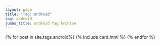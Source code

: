 ```yaml
---
layout: page
title: "Tag: android"
tag: android
jumbo_title: android Tag Archive
---
```


{% for post in site.tags.android%}
{% include card.html %}
{% endfor %}
